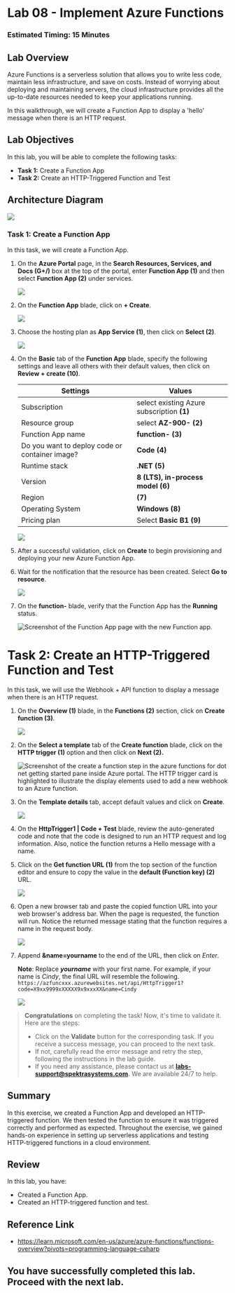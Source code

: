 # Lab 08 - Implement Azure Functions

### Estimated Timing: 15 Minutes

## Lab Overview

Azure Functions is a serverless solution that allows you to write less code, maintain less infrastructure, and save on costs. Instead of worrying about deploying and maintaining servers, the cloud infrastructure provides all the up-to-date resources needed to keep your applications running.

In this walkthrough, we will create a Function App to display a 'hello' message when there is an HTTP request.

## Lab Objectives

In this lab, you will be able to complete the following tasks:

+ **Task 1:** Create a Function App
+ **Task 2:** Create an HTTP-Triggered Function and Test

## Architecture Diagram

![](../images/az900lab08.PNG) 

### Task 1: Create a Function App

In this task, we will create a Function App.

1. On the **Azure Portal** page, in the **Search Resources, Services, and Docs (G+/)** box at the top of the portal, enter **Function App (1)** and then select **Function App (2)** under services.

    ![](../images/lab8-image1.png)
      
1. On the **Function App** blade, click on **+ Create**. 

    ![](./images/az-900-81.png)

1. Choose the hosting plan as **App Service (1)**, then click on **Select (2)**.

    ![](./images/az-900-82.png)

1. On the **Basic** tab of the **Function App** blade, specify the following settings and leave all others with their default values, then click on **Review + create (10)**.

    | Settings | Values |
    | -- | --|
    | Subscription | select existing Azure subscription **(1)** |
    | Resource group | select **AZ-900-<inject key="DeploymentID" enableCopy="false"/> (2)** |
    | Function App name | **function-<inject key="DeploymentID" enableCopy="false"/> (3)**|
    | Do you want to deploy code or container image? | **Code (4)**|
    | Runtime stack | **.NET (5)** |
    | Version | **8 (LTS), in-process model (6)** |
    | Region | **<inject key="Region" enableCopy="false"/> (7)**|
    | Operating System  | **Windows (8)**|
    | Pricing plan | Select **Basic B1 (9)** | 

    ![](./images/az-900-83.png)    
        
1. After a successful validation, click on **Create** to begin provisioning and deploying your new Azure Function App.

1. Wait for the notification that the resource has been created. Select **Go to resource**.

    ![](./images/az-900-84.png)

1. On the **function-<inject key="DeploymentID" enableCopy="false"/>** blade, verify that the Function App has the **Running** status. 

    ![Screenshot of the Function App page with the new Function app.](../images/functionapp.png)

# Task 2: Create an HTTP-Triggered Function and Test

In this task, we will use the Webhook + API function to display a message when there is an HTTP request. 

1. On the **Overview (1)** blade, in the **Functions (2)** section, click on **Create function (3)**.

    ![](./images/az-900-85.png)

1. On the **Select a template** tab of the **Create function** blade, click on the **HTTP trigger (1)** option and then click on **Next (2).**  

    ![Screenshot of the create a function step in the azure functions for dot net getting started pane inside Azure portal. The HTTP trigger card is highlighted to illustrate the display elements used to add a new webhook to an Azure function.](../images/fun4.png)

1. On the **Template details** tab, accept default values and click on **Create**.

   ![](../images/fun5.png)

1. On the **HttpTrigger1 \| Code + Test** blade, review the auto-generated code and note that the code is designed to run an HTTP request and log information. Also, notice the function returns a Hello message with a name. 

1. Click on the **Get function URL (1)** from the top section of the function editor and ensure to copy the value in the **default (Function key) (2)** URL. 

   ![](./images/az-900-86.png)
   
1. Open a new browser tab and paste the copied function URL into your web browser's address bar. When the page is requested, the function will run. Notice the returned message stating that the function requires a name in the request body.

    ![](../images/fun2.png)
   
1. Append **&name=yourname** to the end of the URL, then click on *Enter*.

    **Note**: Replace ***yourname*** with your first name. For example, if your name is *Cindy*, the final URL will resemble the following. `https://azfuncxxx.azurewebsites.net/api/HttpTrigger1?code=X9xx9999xXXXXX9x9xxxXX&name=Cindy`

     ![](../images/fun6.png)
   
> **Congratulations** on completing the task! Now, it's time to validate it. Here are the steps:
> - Click on the **Validate** button for the corresponding task. If you receive a success message, you can proceed to the next task. 
> - If not, carefully read the error message and retry the step, following the instructions in the lab guide.
> - If you need any assistance, please contact us at **labs-support@spektrasystems.com.** We are available 24/7 to help.

<validation step="cd925c8a-afaf-4fdc-8ce1-8557195ba7e5" />

## Summary
In this exercise, we created a Function App and developed an HTTP-triggered function. We then tested the function to ensure it was triggered correctly and performed as expected. Throughout the exercise, we gained hands-on experience in setting up serverless applications and testing HTTP-triggered functions in a cloud environment.

## Review
In this lab, you have:
- Created a Function App.
- Created an HTTP-triggered function and test.

## Reference Link

- https://learn.microsoft.com/en-us/azure/azure-functions/functions-overview?pivots=programming-language-csharp
  
## You have successfully completed this lab. Proceed with the next lab.
